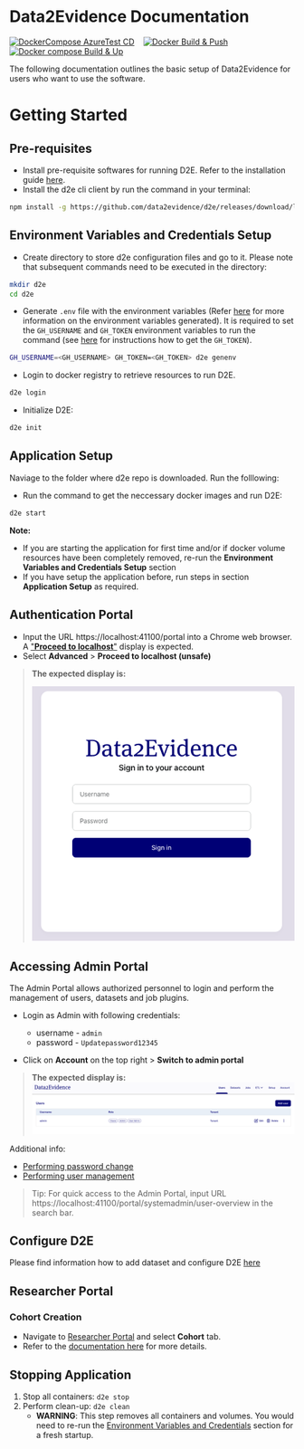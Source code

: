 # Data2Evidence Documentation

[![DockerCompose AzureTest CD](https://github.com/data2evidence/d2e/actions/workflows/az-dc-cd.yml/badge.svg)](https://github.com/data2evidence/d2e/actions/workflows/az-dc-cd.yml) &nbsp;&nbsp; [![Docker Build & Push](https://github.com/data2evidence/d2e/actions/workflows/docker-push.yml/badge.svg)](https://github.com/data2evidence/d2e/actions/wosrkflows/docker-push.yml) &nbsp;&nbsp; [![Docker compose Build & Up](https://github.com/data2evidence/d2e/actions/workflows/docker-compose-up.yml/badge.svg)](https://github.com/data2evidence/d2e/actions/workflows/docker-compose-up.yml)

The following documentation outlines the basic setup of Data2Evidence for users who want to use the software.

# Getting Started 
## Pre-requisites
- Install pre-requisite softwares for running D2E. Refer to the installation guide [here](./docs/1-setup/README.md). 
- Install the d2e cli client by run the command in your terminal: 
```bash
npm install -g https://github.com/data2evidence/d2e/releases/download/latest/data2evidence-cli.tgz
```


## Environment Variables and Credentials Setup
- Create directory to store d2e configuration files and go to it. Please note that subsequent commands need to be executed in the directory:
```bash
mkdir d2e
cd d2e
```

- Generate `.env` file with the environment variables (Refer [here](./docs/1-setup/environment-variables.md) for more information on the environment variables generated). It is required to set the `GH_USERNAME` and `GH_TOKEN` environment variables to run the command (see [here](./docs/1-setup/README.md) for instructions how to get the `GH_TOKEN`).

```bash
GH_USERNAME=<GH_USERNAME> GH_TOKEN=<GH_TOKEN> d2e genenv
```

- Login to docker registry to retrieve resources to run D2E.
```bash
d2e login
```

- Initialize D2E: 
```bash
d2e init
```

## Application Setup

Naviage to the folder where d2e repo is downloaded. Run the folllowing: 
- Run the command to get the neccessary docker images and run D2E: 

```bash
d2e start
```

**Note:**
- If you are starting the application for first time and/or if docker volume resources have been completely removed, re-run the **Environment Variables and Credentials Setup** section
- If you have setup the application before, run steps in section **Application Setup** as required.

## Authentication Portal
- Input the URL https://localhost:41100/portal into a Chrome web browser. A ["**Proceed to localhost**"](docs/images/chrome/chrome-proceed-to-localhost.png) display is expected.
- Select **Advanced** > **Proceed to localhost (unsafe)**

> **The expected display is:** 
>
> ![](./docs/images/portal/LoginPage.png)

## Accessing Admin Portal
The Admin Portal allows authorized personnel to login and perform the management of users, datasets and job plugins. 

- Login as Admin with following credentials:
  - username - `admin`
  - password - `Updatepassword12345`

- Click on **Account** on the top right > **Switch to admin portal**

> **The expected display is:**
> ![AdminPortal](./docs/images/portal/AdminPortal.png)


Additional info:
- [Performing password change](./docs/2-load/1-initial-admin.md)
- [Performing user management](./docs/2-load/2-users-roles.md)

> Tip: For quick access to the Admin Portal, input URL https://localhost:41100/portal/systemadmin/user-overview in the search bar.

## Configure D2E
Please find information how to add dataset and configure D2E [here](./docs/2-load/README.md)

## Researcher Portal
### Cohort Creation
- Navigate to [Researcher Portal](https://localhost:41100/portal/researcher) and select **Cohort** tab.
- Refer to the [documentation here](./docs/3-configure/8-cohort.md) for more details.

## Stopping Application
1. Stop all containers: `d2e stop`
2. Perform clean-up: `d2e clean`
    - **WARNING**: This step removes all containers and volumes. You would need to re-run the [Environment Variables and Credentials](#environment-variables-and-credentials-setup) section for a fresh startup. 
